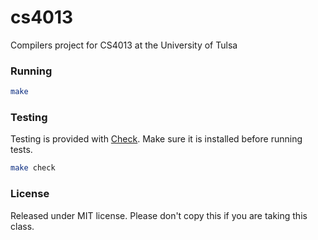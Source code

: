 cs4013
======

Compilers project for CS4013 at the University of Tulsa

### Running

```bash
make
```

### Testing

Testing is provided with [Check](http://check.sourceforge.net/). Make sure it is installed before running tests.

```bash
make check
```

### License

Released under MIT license. Please don't copy this if you are taking this class.